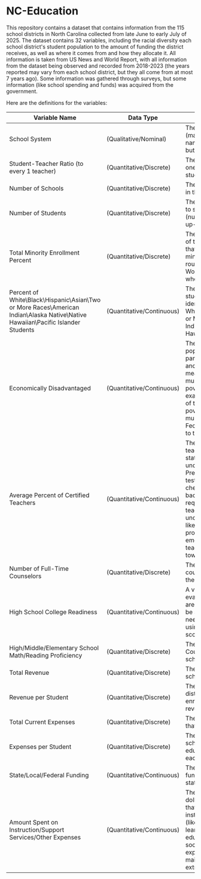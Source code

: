 # NC-Education

This repository contains a dataset that contains information from the 115 school districts in North Carolina collected from late June to early July of 2025. The dataset contains 32 variables, including the racial diversity
each school district's student population to the amount of funding the district receives, as well as where it comes from and how they allocate it. All information is taken from 
US News and World Report, with all information from the dataset being observed and recorded from 2018-2023 (the years reported may vary from each school district, but they all 
come from at most 7 years ago). Some information was gathered through surveys, but some information (like school spending and funds) was acquired from the government. 

Here are the definitions for the variables:

| Variable Name | Data Type | Definition |
|---------------|-----------|------------|
|School System|(Qualitative/Nominal)|The name of the school system (many of these are just the names of the NC county itself, but not all of them)|
|Student-Teacher Ratio (to every 1 teacher)|(Quantitative/Discrete)|The ratio of students to every one teacher (i.e. 14 means 14:1 students to teachers)|
| Number of Schools|(Quantitative/Discrete)|The number of schools that are in the school district|
|Number of Students|(Quantitative/Discrete)|The number of students who go to school in the district (numbers may not be entirely up-to-date 100% accurate)|
|Total Minority Enrollment Percent|(Quantitative/Discrete)| The number reflects the percent of the total student population that identifies as part of a minority (these have all been rounded up by US News and World Reports so they're all whole numbers, not my doing)|
|Percent of White\Black\Hispanic\Asian\Two or More Races\American Indian\Alaska Native\Native Hawaiian\Pacific Islander Students|(Quantitative/Continuous)|The percentage of the total student population that identifies as White\Black\Hispanic\Asian\Two or More Races\American Indian\Alaska Native\Native Hawaiian\Pacific Islander|
|Economically Disadvantaged|(Quantitative/Continuous)|The percentage of the student population that are eligible to participate in the federal free and reduced meal price (this means the student's family must have an income below poverty guidelines- for example, for 2021 (when some of the data was gathered) the poverty guideline was set by multiplying 1.3 by the 2021 Federal Income and rounding up to the next whole dollar)|
|Average Percent of Certified Teachers|(Quantitative/Continuous)|The percentage of the district's teachers who have met the state's requirements by undergoing EPP (Educator Preparation Program), passing tests, and having a background check. In North Carolina, a bachelor's degree is a minimum requirement. Unlicensed teachers are allowed to teach under specific circumstances, like alternate licensure programs or in the case of emergency. Unlicensed teachers may also be working towards getting a license|
|Number of Full-Time Counselors|(Quantitative/Discrete)|The number of school counselors working full-time in the district|
|High School College Readiness|(Quantitative/Continuous)| A value between 0 and 100 that evaluates how much students are challenged and prepared to be successful in college without needing help; this is calculated using the school district's test scores (like AP or IB)|
|High/Middle/Elementary School Math/Reading Proficiency|(Quantitative/Discrete)|The reading/math End-of-Course test scores of the school district|
|Total Revenue|(Quantitative/Discrete)|The amount of money that the school receives annually|
|Revenue per Student| (Quantitative/Discrete)|The amount of revenue that the district receives for each enrolled student (total revenue/number of students)|
|Total Current Expenses| (Quantitative/Discrete)|The total amount of expenses that the school has|
| Expenses per Student|(Quantitative/Discrete)|The amount of funding that the school district spends to educate a student on average each year|
|  State/Local/Federal Funding|(Quantitative/Continuous)|The percent of the district's funding that comes from state/local/federal sources|
|  Amount Spent on Instruction/Support Services/Other Expenses| (Quantitative/Continuous)|The amount (in millions of dollars) of the district's funding that goes towards instruction/support services (like tutoring/mentoring, learning assistance, alternative education, school nurses or social workers, etc.)/other expenses (probably like maintenance, school lunches, extracurriculars)|

  

    

  
  

  

